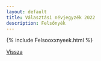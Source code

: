 ```yaml
---
layout: default
title: Választási névjegyzék 2022
description: Felsőnyék
---
```


{% include Felsooxxnyeek.html %}

[Vissza](./)